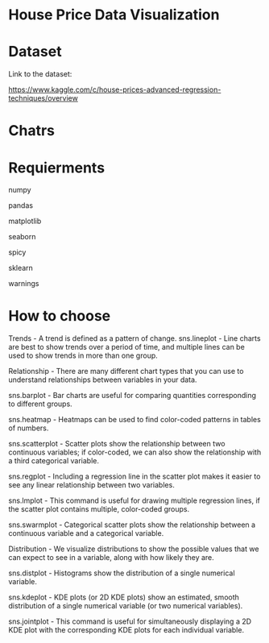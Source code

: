 # House Price Data Visualization

# Dataset

Link to the dataset:

https://www.kaggle.com/c/house-prices-advanced-regression-techniques/overview

# Chatrs

# Requierments
numpy

pandas

matplotlib

seaborn

spicy

sklearn

warnings

# How to choose
Trends - A trend is defined as a pattern of change.
sns.lineplot - Line charts are best to show trends over a period of time, and multiple lines can be used to show trends in more than one group.

Relationship - There are many different chart types that you can use to understand relationships between variables in your data.

sns.barplot - Bar charts are useful for comparing quantities corresponding to different groups.

sns.heatmap - Heatmaps can be used to find color-coded patterns in tables of numbers.

sns.scatterplot - Scatter plots show the relationship between two continuous variables; if color-coded, we can also show the relationship with a third categorical variable.

sns.regplot - Including a regression line in the scatter plot makes it easier to see any linear relationship between two variables.

sns.lmplot - This command is useful for drawing multiple regression lines, if the scatter plot contains multiple, color-coded groups.

sns.swarmplot - Categorical scatter plots show the relationship between a continuous variable and a categorical variable.

Distribution - We visualize distributions to show the possible values that we can expect to see in a variable, along with how likely they are.

sns.distplot - Histograms show the distribution of a single numerical variable.

sns.kdeplot - KDE plots (or 2D KDE plots) show an estimated, smooth distribution of a single numerical variable (or two numerical variables).

sns.jointplot - This command is useful for simultaneously displaying a 2D KDE plot with the corresponding KDE plots for each individual variable.


